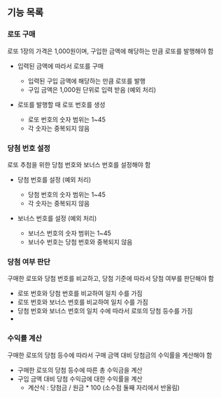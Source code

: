 ## 기능 목록

### 로또 구매
로또 1장의 가격은 1,000원이며, 구입한 금액에 해당하는 만큼 로또를 발행해야 함

- 입력된 금액에 따라서 로또를 구매
  - 입력된 구입 금액에 해당하는 만큼 로또를 발행
  - 구입 금액은 1,000원 단위로 입력 받음 (예외 처리)

- 로또를 발행할 때 로또 번호를 생성
  - 로또 번호의 숫자 범위는 1~45
  - 각 숫자는 중복되지 않음

### 당첨 번호 설정
로또 추첨을 위한 당첨 번호와 보너스 번호를 설정해야 함

- 당첨 번호를 설정 (예외 처리)
  - 당첨 번호의 숫자 범위는 1~45
  - 각 숫자는 중복되지 않음

- 보너스 번호를 설정 (예외 처리)
  - 보너스 번호의 숫자 범위는 1~45
  - 보너수 번호는 당첨 번호와 중복되지 않음

### 당첨 여부 판단
구매한 로또와 당첨 번호를 비교하고, 당첨 기준에 따라서 당첨 여부를 판단해야 함

- 로또 번호와 당첨 번호를 비교하여 일치 수를 가짐
- 로또 번호와 보너스 번호를 비교하여 일치 수를 가짐
- 당첨 번호와 보너스 번호의 일치 수에 따라서 로또의 당첨 등수를 가짐
- 

### 수익률 계산
구매한 로또의 당첨 등수에 따라서 구매 금액 대비 당첨금의 수익률을 계산해야 함

- 구매한 로또의 당첨 등수에 따른 총 수익금을 계산
- 구입 금액 대비 당첨 수익금에 대한 수익률을 계산
  - 계산식 : 당첨금 / 원금 * 100 (소수점 둘째 자리에서 반올림)